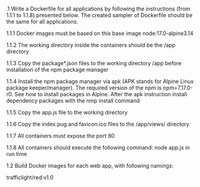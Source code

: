 .1 Write a Dockerfile for all applications by following the instructions (from 1.1.1 to 1.1.8) presented below. The created sampler of Dockerfile should be the same for all applications.

1.1.1 Docker images must be based on this base image node:17.0-alpine3.14

1.1.2 The working directory inside the containers should be the /app directory

1.1.3 Copy the package*.json files to the working directory /app before installation of the npm package manager

1.1.4 Install the npm package manager via apk (APK stands for Alpine Linux package keeper/manager). 
The required version of the npm is npm=7.17.0-r0. See how to install packages in Alpine. After the apk instruction 
install dependency packages with the nmp install command

1.1.5 Copy the app.js file to the working directory

1.1.6 Copy the index.pug and favicon.ico files to the /app/views/ directory

1.1.7 All containers must expose the port 80

1.1.8 All containers should execute the following command: node app.js in run time

1.2 Build Docker images for each web app, with following namings:

trafficlight/red:v1.0
